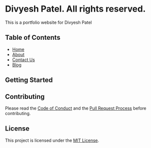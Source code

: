 # Divyesh Patel. All rights reserved.

This is a portfolio website for Divyesh Patel

## Table of Contents

- [Home](#home)
- [About](#about)
- [Contact Us](#contact-us)
- [Blog](#blog)

## Getting Started

## Contributing

Please read the [Code of Conduct](CODE_OF_CONDUCT.md) and the [Pull Request Process](CONTRIBUTING.md) before contributing.

## License

This project is licensed under the [MIT License](LICENSE).